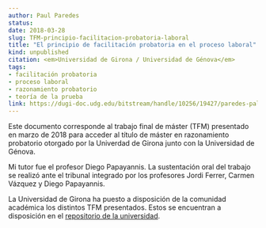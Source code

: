 ```yaml
---
author: Paul Paredes
status: 
date: 2018-03-28
slug: TFM-principio-facilitacion-probatoria-laboral
title: "El principio de facilitación probatoria en el proceso laboral"
kind: unpublished
citation: <em>Universidad de Girona / Universidad de Génova</em>
tags:
- facilitación probatoria
- proceso laboral
- razonamiento probatorio
- teoría de la prueba
link: https://dugi-doc.udg.edu/bitstream/handle/10256/19427/paredes-palacios.pdf
---
```


Este documento corresponde al trabajo final de máster (TFM) presentado en marzo de 2018 para acceder al título de máster en razonamiento probatorio otorgado por la Univerdad de Girona junto con la Universidad de Génova. 

Mi tutor fue el profesor Diego Papayannis. La sustentación oral del trabajo se realizó ante el tribunal integrado por los profesores Jordi Ferrer, Carmen Vázquez y Diego Papayannis.

La Universidad de Girona ha puesto a disposición de la comunidad académica los distintos TFM presentados. Estos se encuentran a disposición en el [repositorio de la universidad](https://dugi-doc.udg.edu/handle/10256/18954).
